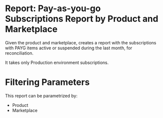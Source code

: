# Report: Pay-as-you-go Subscriptions Report by Product and Marketplace

Given the product and marketplace, creates a report with the subscriptions with PAYG items active or suspended during the last month, for reconciliation.

It takes only Production environment subscriptions.

# Filtering Parameters

This report can be parametrized by:

* Product
* Marketplace
